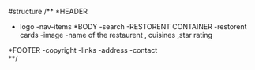 #structure
/**
 *HEADER
  - logo
  -nav-items
 *BODY
  -search
  -RESTORENT CONTAINER
    -restorent cards
      -image
      -name of the restaurent , cuisines ,star rating

  *FOOTER
  -copyright
  -links
  -address
  -contact  
**/